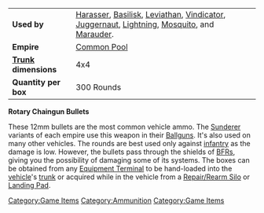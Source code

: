 |                                  |                                                                                                                                                                                                                         |
| -------------------------------- | ----------------------------------------------------------------------------------------------------------------------------------------------------------------------------------------------------------------------- |
| **Used by**                      | [Harasser](Harasser.md), [Basilisk](Basilisk.md), [Leviathan](Leviathan.md), [Vindicator](Vindicator.md), [Juggernaut](Juggernaut.md), [Lightning](Lightning.md), [Mosquito](Mosquito.md), and [Marauder](Marauder.md). |
| **Empire**                       | [Common Pool](Common_Pool.md)                                                                                                                                                                                           |
| **[Trunk](Trunk.md) dimensions** | 4x4                                                                                                                                                                                                                     |
| **Quantity per box**             | 300 Rounds                                                                                                                                                                                                              |

**Rotary Chaingun Bullets**

These 12mm bullets are the most common vehicle ammo. The
[Sunderer](Sunderer.md) variants of each empire use this weapon
in their [Ballguns](Ballgun.md). It's also used on many other
vehicles. The rounds are best used only against
[infantry](Infantry.md) as the damage is low. However, the
bullets pass through the shields of [BFRs](BattleFrame_Robotics.md), giving you
the possibility of damaging some of its systems. The boxes can be
obtained from any [Equipment Terminal](Equipment_Terminal.md) to
be hand-loaded into the [vehicle](Vehicle.md)'s
[trunk](Trunk.md) or acquired while in the vehicle from a
[Repair/Rearm Silo](Repair_Rearm_Silo.md) or [Landing
Pad](Landing_Pad.md).

[Category:Game Items](Category:Game_Items.md)
[Category:Ammunition](Category:Ammunition.md) [Category:Game
Items](Category:Game_Items.md)
